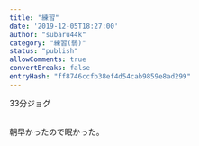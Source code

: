 ```yaml
---
title: "練習"
date: '2019-12-05T18:27:00'
author: "subaru44k"
category: "練習(弱)"
status: "publish"
allowComments: true
convertBreaks: false
entryHash: "ff8746ccfb38ef4d54cab9859e8ad299"
---
```

33分ジョグ<div><br></div><div>朝早かったので眠かった。</div>
